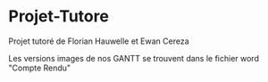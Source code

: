 # Projet-Tutore
Projet tutoré de Florian Hauwelle et Ewan Cereza

Les versions images de nos GANTT se trouvent dans le fichier word "Compte Rendu"
